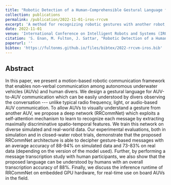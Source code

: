 ```yaml
---
title: "Robotic Detection of a Human-Comprehensible Gestural Language for Underwater Multi-Human-Robot Collaboration"
collection: publications
permalink: /publication/2022-11-01-iros-rrcvm
excerpt: 'A method for recognizing robotic gestures with another robot, for inter-robot communication via motion.'
date: 2022-11-01
venue: 'International Conference on Intelligent Robots and Systems (IROS)'
citation: 'S. Enan, M. Fulton, J. Sattar, "Robotic Detection of a Human-Comprehensible Gestural Language for Underwater Multi-Human-Robot Collaboration", Proceedings of the 2022 International Conference on Intelligent Robots and Systems (IROS), Kyoto, Japan, 2022. '
paperurl: ''
bibtex: 'https://fultonms.github.io/files/bibtex/2022-rrcvm-iros.bib'
---
```

## Abstract
In this paper, we present a motion-based robotic communication framework that enables non-verbal communication among autonomous underwater vehicles (AUVs) and human divers. We design a gestural language for AUV-to-AUV communication which can be easily understood by divers observing the conversation --- unlike typical radio frequency, light, or audio-based AUV communication. To allow AUVs to visually understand a gesture from another AUV, we propose a deep network (RRCommNet) which exploits a self-attention mechanism to learn to recognize each message by extracting maximally discriminative spatio-temporal features. We train this network on diverse simulated and real-world data. Our experimental evaluations, both in simulation and in closed-water robot trials, demonstrate that the proposed RRCommNet architecture is able to decipher gesture-based messages with an average accuracy of 88-94\% on simulated data and 73-83\% on real data (depending on the version of the model used). Further, by performing a message transcription study with human participants, we also show that the proposed language can be understood by humans with an overall transcription accuracy of 88\%. Finally, we discuss the inference runtime of RRCommNet on embedded GPU hardware, for real-time use on board AUVs in the field.